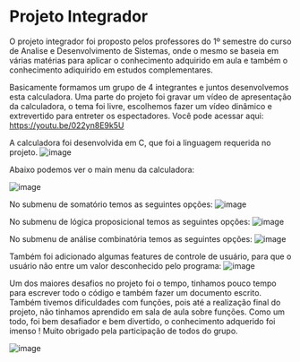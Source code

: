 # Projeto Integrador

O projeto integrador foi proposto pelos professores do 1º semestre do curso de Analise e Desenvolvimento de Sistemas, onde o mesmo se baseia em várias matérias para aplicar o conhecimento adquirido em aula e também o conhecimento adiquirido em estudos complementares.

Basicamente formamos um grupo de 4 integrantes e juntos desenvolvemos esta calculadora. 
Uma parte do projeto foi gravar um vídeo de apresentação da calculadora, o tema foi livre, escolhemos fazer um vídeo dinâmico e extrevertido para entreter os espectadores.
Você pode acessar aqui: https://youtu.be/022yn8E9k5U

A calculadora foi desenvolvida em C, que foi a linguagem requerida no projeto.
![image](https://user-images.githubusercontent.com/84681250/122096407-e8636e00-cde4-11eb-8375-26e0233d45fd.png)


Abaixo podemos ver o main menu da calculadora:

![image](https://user-images.githubusercontent.com/84681250/122093590-9836dc80-cde1-11eb-957d-a7059d08df18.png)

No submenu de somatório temos as seguintes opções:
![image](https://user-images.githubusercontent.com/84681250/122093692-b43a7e00-cde1-11eb-94cf-76ec23611ee2.png)

No submenu de lógica proposicional temos as seguintes opções:
![image](https://user-images.githubusercontent.com/84681250/122093820-d6340080-cde1-11eb-8212-eeb5ea926438.png)

No submenu de análise combinatória temos as seguintes opções:
![image](https://user-images.githubusercontent.com/84681250/122093952-f5cb2900-cde1-11eb-88cc-000d4cfbf5f4.png)


Também foi adicionado algumas features de controle de usuário, para que o usuário não entre um valor desconhecido pelo programa:
![image](https://user-images.githubusercontent.com/84681250/122094191-43479600-cde2-11eb-8b58-358f807b2e5c.png)

Um dos maiores desafios no projeto foi o tempo, tinhamos pouco tempo para escrever todo o código e também fazer um documento escrito.
Também tivemos dificuldades com funções, pois até a realização final do projeto, não tinhamos aprendido em sala de aula sobre funções.
Como um todo, foi bem desafiador e bem divertido, o conhecimento adquerido foi imenso !
Muito obrigado pela participação de todos do grupo. 

![image](https://user-images.githubusercontent.com/84681250/122094786-ec8e8c00-cde2-11eb-8bb7-4a2e50f9ae0c.png)

